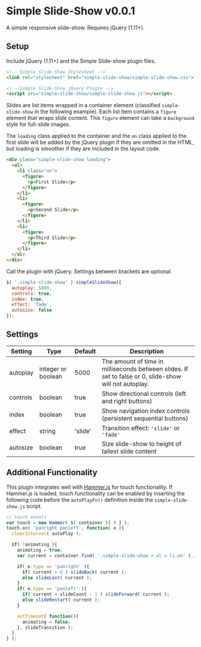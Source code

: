 # Simple Slide-Show v0.0.1
A simple responsive slide-show. Requires jQuery (1.11+).

## Setup

Include jQuery (1.11+) and the Simple Slide-show plugin files.

```html
<!-- Simple Slide-Show Stylesheet -->
<link rel="stylesheet" href="simple-slide-show/simple-slide-show.css">

<!-- Simple Slide-Show jQuery Plugin -->
<script src="simple-slide-show/simple-slide-show.js"></script>
```

Slides are list items wrapped in a container element (classified `simple-slide-show` in the following example). Each list item contains a `figure` element that wraps slide content. This `figure` element can take a `background` style for full-slide images.

The `loading` class applied to the container and the `on` class applied to the first slide will be added by the jQuery plugin if they are omitted in the HTML, but loading is smoother if they are included in the layout code.

```html
<div class="simple-slide-show loading">
  <ul>
    <li class="on">
      <figure>
        <p>First Slide</p>
      </figure>
    </li>
    <li>
      <figure>
        <p>Second Slide</p>
      </figure>
    </li>
    <li>
      <figure>
        <p>Third Slide</p>
      </figure>
    </li>
  </ul>
</div>
```

Call the plugin with jQuery. Settings between brackets are optional.

```javascript
$( '.simple-slide-show' ).simpleSlideShow({
  autoplay: 5000,
  controls: true,
  index: true,
  effect: 'fade',
  autosize: false
});
```

## Settings

Setting | Type | Default | Description
--- | --- | --- | ---
autoplay | integer or boolean | 5000 | The amount of time in milliseconds between slides. If set to false or 0, slide-show will not autoplay.
controls | boolean | true | Show directional controls (left and right buttons)
index | boolean | true | Show navigation index controls (persistent sequential buttons)
effect | string | 'slide' | Transition effect: `'slide'` or `'fade'`
autosize | boolean | true | Size slide-show to height of tallest slide content

## Additional Functionality

This plugin integrates well with [Hammer.js](https://github.com/hammerjs/hammer.js) for touch functionality. If Hammer.js is loaded, touch functionality can be enabled by inserting the following code before the `autoPlayFn()` definition inside the `simple-slide-show.js` script.

```javascript
// touch events
var touch = new Hammer( $( container )[ 0 ] );
touch.on( 'panright panleft', function( e ){
  clearInterval( autoPlay );

  if( !animating ){
    animating = true;
    var current = container.find( '.simple-slide-show > ul > li.on' ).index();

    if( e.type == 'panright' ){
      if( current > 0 ) slideBack( current );
      else slideLast( current );
    }
    if( e.type == 'panleft' ){
      if( current < slideCount - 1 ) slideForward( current );
      else slideRestart( current );
    }

    setTimeout( function(){
      animating = false;
    }, slideTransition );
  }
} );
```